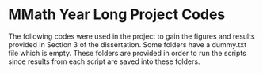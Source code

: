 # MMath Year Long Project Codes

The following codes were used in the project to gain the figures and results provided in Section 3 of the dissertation. Some folders have a dummy.txt file which is empty. These folders are provided in order to run the scripts since results from each script are saved into these folders.
